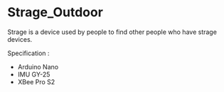 # Strage_Outdoor

Strage is a device used by people to find other people who have strage devices.

Specification :
- Arduino Nano
- IMU GY-25
- XBee Pro S2
